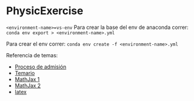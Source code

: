 # PhysicExercise

`<environment-name>=vs-env`
Para crear la base del env de anaconda correr:
`conda env export > <environment-name>.yml`

Para crear el env correr:
`conda env create -f <environment-name>.yml`

Referencia de temas:

- [Proceso de admisión](http://posgrado.fisica.unam.mx/Proceso_de_Admision#:~:text=El%20examen%20de%20admisi%C3%B3n%20a%20los%20programas%20de,un%20examen%20oral%20frente%20al%20comit%C3%A9%20de%20admisi%C3%B3n.)
- [Temario](http://posgrado.fisica.unam.mx/node/TemariosAdmision)
- [MathJax 1](https://www.camartinezbu.com/posts/la-guia-definitiva-para-escribir-ecuaciones-en-jupyter/)
- [MathJax 2](https://onemathematicalcat.org//MathJaxDocumentation/TeXSyntax.htm)
- [latex](https://manualdelatex.com/simbolos)

